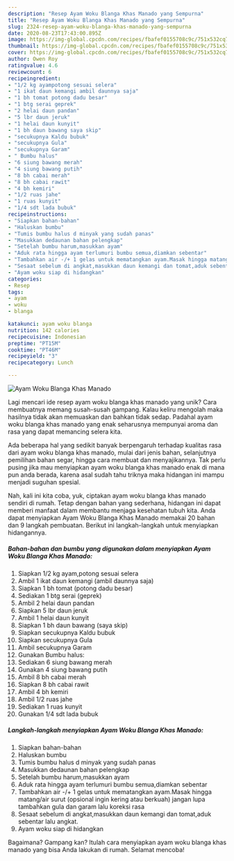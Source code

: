 ```yaml
---
description: "Resep Ayam Woku Blanga Khas Manado yang Sempurna"
title: "Resep Ayam Woku Blanga Khas Manado yang Sempurna"
slug: 2324-resep-ayam-woku-blanga-khas-manado-yang-sempurna
date: 2020-08-23T17:43:00.895Z
image: https://img-global.cpcdn.com/recipes/fbafef0155708c9c/751x532cq70/ayam-woku-blanga-khas-manado-foto-resep-utama.jpg
thumbnail: https://img-global.cpcdn.com/recipes/fbafef0155708c9c/751x532cq70/ayam-woku-blanga-khas-manado-foto-resep-utama.jpg
cover: https://img-global.cpcdn.com/recipes/fbafef0155708c9c/751x532cq70/ayam-woku-blanga-khas-manado-foto-resep-utama.jpg
author: Owen Roy
ratingvalue: 4.6
reviewcount: 6
recipeingredient:
- "1/2 kg ayampotong sesuai selera"
- "1 ikat daun kemangi ambil daunnya saja"
- "1 bh tomat potong dadu besar"
- "1 btg serai geprek"
- "2 helai daun pandan"
- "5 lbr daun jeruk"
- "1 helai daun kunyit"
- "1 bh daun bawang saya skip"
- "secukupnya Kaldu bubuk"
- "secukupnya Gula"
- "secukupnya Garam"
- " Bumbu halus"
- "6 siung bawang merah"
- "4 siung bawang putih"
- "8 bh cabai merah"
- "8 bh cabai rawit"
- "4 bh kemiri"
- "1/2 ruas jahe"
- "1 ruas kunyit"
- "1/4 sdt lada bubuk"
recipeinstructions:
- "Siapkan bahan-bahan"
- "Haluskan bumbu"
- "Tumis bumbu halus d minyak yang sudah panas"
- "Masukkan dedaunan bahan pelengkap"
- "Setelah bumbu harum,masukkan ayam"
- "Aduk rata hingga ayam terlumuri bumbu semua,diamkan sebentar"
- "Tambahkan air -/+ 1 gelas untuk mematangkan ayam.Masak hingga matang/air surut (opsional ingin kering atau berkuah) jangan lupa tambahkan gula dan garam lalu koreksi rasa"
- "Sesaat sebelum di angkat,masukkan daun kemangi dan tomat,aduk sebentar lalu angkat."
- "Ayam woku siap di hidangkan"
categories:
- Resep
tags:
- ayam
- woku
- blanga

katakunci: ayam woku blanga 
nutrition: 142 calories
recipecuisine: Indonesian
preptime: "PT15M"
cooktime: "PT46M"
recipeyield: "3"
recipecategory: Lunch

---
```



![Ayam Woku Blanga Khas Manado](https://img-global.cpcdn.com/recipes/fbafef0155708c9c/751x532cq70/ayam-woku-blanga-khas-manado-foto-resep-utama.jpg)

Lagi mencari ide resep ayam woku blanga khas manado yang unik? Cara membuatnya memang susah-susah gampang. Kalau keliru mengolah maka hasilnya tidak akan memuaskan dan bahkan tidak sedap. Padahal ayam woku blanga khas manado yang enak seharusnya mempunyai aroma dan rasa yang dapat memancing selera kita.

Ada beberapa hal yang sedikit banyak berpengaruh terhadap kualitas rasa dari ayam woku blanga khas manado, mulai dari jenis bahan, selanjutnya pemilihan bahan segar, hingga cara membuat dan menyajikannya. Tak perlu pusing jika mau menyiapkan ayam woku blanga khas manado enak di mana pun anda berada, karena asal sudah tahu triknya maka hidangan ini mampu menjadi suguhan spesial.




Nah, kali ini kita coba, yuk, ciptakan ayam woku blanga khas manado sendiri di rumah. Tetap dengan bahan yang sederhana, hidangan ini dapat memberi manfaat dalam membantu menjaga kesehatan tubuh kita. Anda dapat menyiapkan Ayam Woku Blanga Khas Manado memakai 20 bahan dan 9 langkah pembuatan. Berikut ini langkah-langkah untuk menyiapkan hidangannya.

<!--inarticleads1-->

##### Bahan-bahan dan bumbu yang digunakan dalam menyiapkan Ayam Woku Blanga Khas Manado:

1. Siapkan 1/2 kg ayam,potong sesuai selera
1. Ambil 1 ikat daun kemangi (ambil daunnya saja)
1. Siapkan 1 bh tomat (potong dadu besar)
1. Sediakan 1 btg serai (geprek)
1. Ambil 2 helai daun pandan
1. Siapkan 5 lbr daun jeruk
1. Ambil 1 helai daun kunyit
1. Siapkan 1 bh daun bawang (saya skip)
1. Siapkan secukupnya Kaldu bubuk
1. Siapkan secukupnya Gula
1. Ambil secukupnya Garam
1. Gunakan  Bumbu halus:
1. Sediakan 6 siung bawang merah
1. Gunakan 4 siung bawang putih
1. Ambil 8 bh cabai merah
1. Siapkan 8 bh cabai rawit
1. Ambil 4 bh kemiri
1. Ambil 1/2 ruas jahe
1. Sediakan 1 ruas kunyit
1. Gunakan 1/4 sdt lada bubuk




<!--inarticleads2-->

##### Langkah-langkah menyiapkan Ayam Woku Blanga Khas Manado:

1. Siapkan bahan-bahan
1. Haluskan bumbu
1. Tumis bumbu halus d minyak yang sudah panas
1. Masukkan dedaunan bahan pelengkap
1. Setelah bumbu harum,masukkan ayam
1. Aduk rata hingga ayam terlumuri bumbu semua,diamkan sebentar
1. Tambahkan air -/+ 1 gelas untuk mematangkan ayam.Masak hingga matang/air surut (opsional ingin kering atau berkuah) jangan lupa tambahkan gula dan garam lalu koreksi rasa
1. Sesaat sebelum di angkat,masukkan daun kemangi dan tomat,aduk sebentar lalu angkat.
1. Ayam woku siap di hidangkan




Bagaimana? Gampang kan? Itulah cara menyiapkan ayam woku blanga khas manado yang bisa Anda lakukan di rumah. Selamat mencoba!
